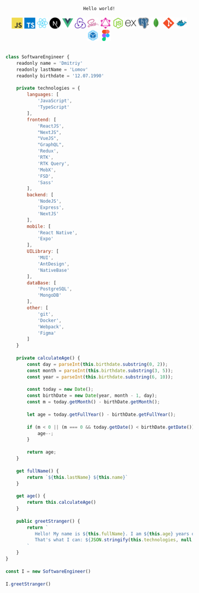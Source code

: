 <div align="center">
  <code>Hello world!</code>
</div>
<br/>

<div align="center">
  <code><img height="30" alt="javascript" src="https://github.com/devicons/devicon/blob/master/icons/javascript/javascript-original.svg"></code>
  <code><img height="30" alt="typescript" src="https://github.com/devicons/devicon/blob/master/icons/typescript/typescript-original.svg"></code>
  <code><img height="30" alt="react" src="https://github.com/devicons/devicon/blob/master/icons/react/react-original.svg"></code>
  <code><img height="30" alt="nextjs" src="https://github.com/devicons/devicon/blob/master/icons/nextjs/nextjs-original.svg"></code>
  <code><img height="30" alt="vue" src="https://github.com/devicons/devicon/blob/master/icons/vuejs/vuejs-original.svg"></code>
  <code><img height="30" alt="redux" src="https://github.com/devicons/devicon/blob/master/icons/redux/redux-original.svg"></code>
  <code><img height="30" alt="sass" src="https://github.com/devicons/devicon/blob/master/icons/sass/sass-original.svg"></code>
  <code><img height="30" alt="graphql" src="https://github.com/devicons/devicon/blob/master/icons/graphql/graphql-plain.svg"></code>
  <code><img height="30" alt="nodejs" src="https://github.com/devicons/devicon/blob/master/icons/nodejs/nodejs-original.svg"></code>
  <code><img height="30" alt="express" src="https://github.com/devicons/devicon/blob/master/icons/express/express-original.svg"></code>
  <code><img height="30" alt="postgresql" src="https://github.com/devicons/devicon/blob/master/icons/postgresql/postgresql-original.svg"></code>
  <code><img height="30" alt="mongodb" src="https://github.com/devicons/devicon/blob/master/icons/mongodb/mongodb-original.svg"></code>
  <code><img height="30" alt="git" src="https://github.com/devicons/devicon/blob/master/icons/git/git-plain.svg"></code>
  <code><img height="30" alt="docker" src="https://github.com/devicons/devicon/blob/master/icons/docker/docker-original.svg"></code>
  <code><img height="30" alt="webpack" src="https://github.com/devicons/devicon/blob/master/icons/webpack/webpack-original.svg"></code>
  <code><img height="30" alt="figma" src="https://github.com/devicons/devicon/blob/master/icons/figma/figma-original.svg"></code>
</div>
<br/>

```JavaScript
class SoftwareEngineer {
    readonly name = 'Dmitriy'
    readonly lastName = 'Lomov'
    readonly birthdate = '12.07.1990'
    
    private technologies = {
        languages: [
            'JavaScript',
            'TypeScript'
        ],
        frontend: [
            'ReactJS',
            "NextJS",
            "VueJS",
            "GraphQL",
            'Redux',
            'RTK',
            'RTK Query',
            'MobX',
            'FSD',
            'Sass'
        ],
        backend: [
            'NodeJS',
            'Express',
            'NextJS'
        ],
        mobile: [
            'React Native',
            'Expo'
        ],
        UILibrary: [
            'MUI',
            'AntDesign',
            'NativeBase'
        ],
        dataBase: [
            'PostgreSQL',
            'MongoDB'
        ],
        other: [
            'git',
            'Docker',
            'Webpack',
            'Figma'
        ]
    }
    
    private calculateAge() {
        const day = parseInt(this.birthdate.substring(0, 2));
        const month = parseInt(this.birthdate.substring(3, 5));
        const year = parseInt(this.birthdate.substring(6, 10));
        
        const today = new Date();
        const birthDate = new Date(year, month - 1, day);
        const m = today.getMonth() - birthDate.getMonth();
        
        let age = today.getFullYear() - birthDate.getFullYear();
        
        if (m < 0 || (m === 0 && today.getDate() < birthDate.getDate())) {
            age--;
        }
        
        return age;
    }
    
    get fullName() {
        return `${this.lastName} ${this.name}`
    }
    
    get age() {
        return this.calculateAge()
    }
    
    public greetStranger() {
        return `
           Hello! My name is ${this.fullName}. I am ${this.age} years old. Glad to see you on my page.
           That's what I can: ${JSON.stringify(this.technologies, null, 4)}
        `
    }
}

const I = new SoftwareEngineer()

I.greetStranger()
```
